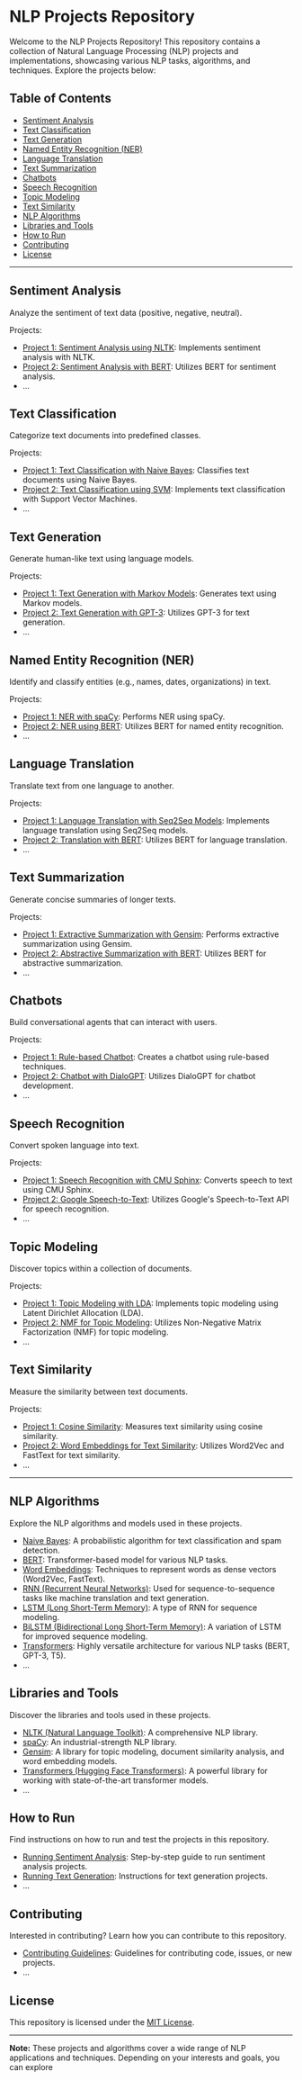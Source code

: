 # NLP Projects Repository

Welcome to the NLP Projects Repository! This repository contains a collection of Natural Language Processing (NLP) projects and implementations, showcasing various NLP tasks, algorithms, and techniques. Explore the projects below:

## Table of Contents
- [Sentiment Analysis](#sentiment-analysis)
- [Text Classification](#text-classification)
- [Text Generation](#text-generation)
- [Named Entity Recognition (NER)](#named-entity-recognition-ner)
- [Language Translation](#language-translation)
- [Text Summarization](#text-summarization)
- [Chatbots](#chatbots)
- [Speech Recognition](#speech-recognition)
- [Topic Modeling](#topic-modeling)
- [Text Similarity](#text-similarity)
- [NLP Algorithms](#nlp-algorithms)
- [Libraries and Tools](#libraries-and-tools)
- [How to Run](#how-to-run)
- [Contributing](#contributing)
- [License](#license)

---

## Sentiment Analysis

Analyze the sentiment of text data (positive, negative, neutral).

Projects:
- [Project 1: Sentiment Analysis using NLTK](sentiment-analysis/nltk/): Implements sentiment analysis with NLTK.
- [Project 2: Sentiment Analysis with BERT](sentiment-analysis/bert/): Utilizes BERT for sentiment analysis.
- ...

## Text Classification

Categorize text documents into predefined classes.

Projects:
- [Project 1: Text Classification with Naive Bayes](text-classification/naive-bayes/): Classifies text documents using Naive Bayes.
- [Project 2: Text Classification using SVM](text-classification/svm/): Implements text classification with Support Vector Machines.
- ...

## Text Generation

Generate human-like text using language models.

Projects:
- [Project 1: Text Generation with Markov Models](text-generation/markov-models/): Generates text using Markov models.
- [Project 2: Text Generation with GPT-3](text-generation/gpt-3/): Utilizes GPT-3 for text generation.
- ...

## Named Entity Recognition (NER)

Identify and classify entities (e.g., names, dates, organizations) in text.

Projects:
- [Project 1: NER with spaCy](ner/spacy/): Performs NER using spaCy.
- [Project 2: NER using BERT](ner/bert/): Utilizes BERT for named entity recognition.
- ...

## Language Translation

Translate text from one language to another.

Projects:
- [Project 1: Language Translation with Seq2Seq Models](translation/seq2seq/): Implements language translation using Seq2Seq models.
- [Project 2: Translation with BERT](translation/bert/): Utilizes BERT for language translation.
- ...

## Text Summarization

Generate concise summaries of longer texts.

Projects:
- [Project 1: Extractive Summarization with Gensim](summarization/gensim/): Performs extractive summarization using Gensim.
- [Project 2: Abstractive Summarization with BERT](summarization/bert/): Utilizes BERT for abstractive summarization.
- ...

## Chatbots

Build conversational agents that can interact with users.

Projects:
- [Project 1: Rule-based Chatbot](chatbots/rule-based/): Creates a chatbot using rule-based techniques.
- [Project 2: Chatbot with DialoGPT](chatbots/dialogpt/): Utilizes DialoGPT for chatbot development.
- ...

## Speech Recognition

Convert spoken language into text.

Projects:
- [Project 1: Speech Recognition with CMU Sphinx](speech-recognition/sphinx/): Converts speech to text using CMU Sphinx.
- [Project 2: Google Speech-to-Text](speech-recognition/google-speech/): Utilizes Google's Speech-to-Text API for speech recognition.
- ...

## Topic Modeling

Discover topics within a collection of documents.

Projects:
- [Project 1: Topic Modeling with LDA](topic-modeling/lda/): Implements topic modeling using Latent Dirichlet Allocation (LDA).
- [Project 2: NMF for Topic Modeling](topic-modeling/nmf/): Utilizes Non-Negative Matrix Factorization (NMF) for topic modeling.
- ...

## Text Similarity

Measure the similarity between text documents.

Projects:
- [Project 1: Cosine Similarity](text-similarity/cosine-similarity/): Measures text similarity using cosine similarity.
- [Project 2: Word Embeddings for Text Similarity](text-similarity/word-embeddings/): Utilizes Word2Vec and FastText for text similarity.
- ...

---

## NLP Algorithms

Explore the NLP algorithms and models used in these projects.

- [Naive Bayes](nlp-algorithms/naive-bayes.md): A probabilistic algorithm for text classification and spam detection.
- [BERT](nlp-algorithms/bert.md): Transformer-based model for various NLP tasks.
- [Word Embeddings](nlp-algorithms/word-embeddings.md): Techniques to represent words as dense vectors (Word2Vec, FastText).
- [RNN (Recurrent Neural Networks)](nlp-algorithms/rnn.md): Used for sequence-to-sequence tasks like machine translation and text generation.
- [LSTM (Long Short-Term Memory)](nlp-algorithms/lstm.md): A type of RNN for sequence modeling.
- [BiLSTM (Bidirectional Long Short-Term Memory)](nlp-algorithms/bilstm.md): A variation of LSTM for improved sequence modeling.
- [Transformers](nlp-algorithms/transformers.md): Highly versatile architecture for various NLP tasks (BERT, GPT-3, T5).
- ...

## Libraries and Tools

Discover the libraries and tools used in these projects.

- [NLTK (Natural Language Toolkit)](libraries/nltk.md): A comprehensive NLP library.
- [spaCy](libraries/spacy.md): An industrial-strength NLP library.
- [Gensim](libraries/gensim.md): A library for topic modeling, document similarity analysis, and word embedding models.
- [Transformers (Hugging Face Transformers)](libraries/transformers.md): A powerful library for working with state-of-the-art transformer models.
- ...

## How to Run

Find instructions on how to run and test the projects in this repository.

- [Running Sentiment Analysis](how-to-run/sentiment-analysis.md): Step-by-step guide to run sentiment analysis projects.
- [Running Text Generation](how-to-run/text-generation.md): Instructions for text generation projects.
- ...

## Contributing

Interested in contributing? Learn how you can contribute to this repository.

- [Contributing Guidelines](CONTRIBUTING.md): Guidelines for contributing code, issues, or new projects.
- ...

## License

This repository is licensed under the [MIT License](LICENSE).

---

**Note:** These projects and algorithms cover a wide range of NLP applications and techniques. Depending on your interests and goals, you can explore
